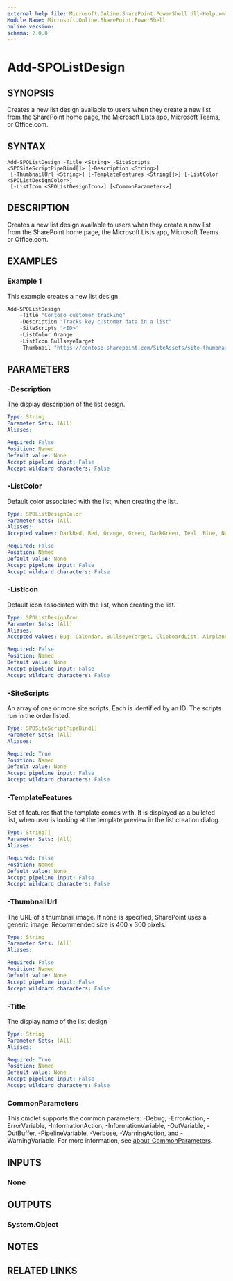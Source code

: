 ```yaml
---
external help file: Microsoft.Online.SharePoint.PowerShell.dll-Help.xml
Module Name: Microsoft.Online.SharePoint.PowerShell
online version:
schema: 2.0.0
---
```


# Add-SPOListDesign

## SYNOPSIS
Creates a new list design available to users when they create a new list from the SharePoint home page, the Microsoft Lists app, Microsoft Teams, or Office.com.

## SYNTAX

```
Add-SPOListDesign -Title <String> -SiteScripts <SPOSiteScriptPipeBind[]> [-Description <String>]
 [-ThumbnailUrl <String>] [-TemplateFeatures <String[]>] [-ListColor <SPOListDesignColor>]
 [-ListIcon <SPOListDesignIcon>] [<CommonParameters>]
```

## DESCRIPTION
Creates a new list design available to users when they create a new list from the SharePoint home page, the Microsoft Lists app, Microsoft Teams or Office.com.

## EXAMPLES

### Example 1

This example creates a new list design 

```powershell
Add-SPOListDesign
    -Title "Contoso customer tracking"  
    -Description "Tracks key customer data in a list"  
    -SiteScripts "<ID>"  
    -ListColor Orange  
    -ListIcon BullseyeTarget  
    -Thumbnail "https://contoso.sharepoint.com/SiteAssets/site-thumbnail.png" }}
```

## PARAMETERS

### -Description
The display description of the list design.

```yaml
Type: String
Parameter Sets: (All)
Aliases:

Required: False
Position: Named
Default value: None
Accept pipeline input: False
Accept wildcard characters: False
```

### -ListColor
Default color associated with the list, when creating the list.

```yaml
Type: SPOListDesignColor
Parameter Sets: (All)
Aliases:
Accepted values: DarkRed, Red, Orange, Green, DarkGreen, Teal, Blue, NavyBlue, BluePurple, DarkBlue, Lavendar, Pink

Required: False
Position: Named
Default value: None
Accept pipeline input: False
Accept wildcard characters: False
```

### -ListIcon
Default icon associated with the list, when creating the list.

```yaml
Type: SPOListDesignIcon
Parameter Sets: (All)
Aliases:
Accepted values: Bug, Calendar, BullseyeTarget, ClipboardList, Airplane, Rocket, Color, Insights, CubeShape, TestBeakerSolid, Robot, Savings

Required: False
Position: Named
Default value: None
Accept pipeline input: False
Accept wildcard characters: False
```

### -SiteScripts
An array of one or more site scripts. Each is identified by an ID. The scripts run in the order listed. 

```yaml
Type: SPOSiteScriptPipeBind[]
Parameter Sets: (All)
Aliases:

Required: True
Position: Named
Default value: None
Accept pipeline input: False
Accept wildcard characters: False
```

### -TemplateFeatures
Set of features that the template comes with. It is displayed as a bulleted list, when user is looking at the template preview in the list creation dialog.

```yaml
Type: String[]
Parameter Sets: (All)
Aliases:

Required: False
Position: Named
Default value: None
Accept pipeline input: False
Accept wildcard characters: False
```

### -ThumbnailUrl
The URL of a thumbnail image. If none is specified, SharePoint uses a generic image. Recommended size is 400 x 300 pixels.

```yaml
Type: String
Parameter Sets: (All)
Aliases:

Required: False
Position: Named
Default value: None
Accept pipeline input: False
Accept wildcard characters: False
```

### -Title
The display name of the list design 

```yaml
Type: String
Parameter Sets: (All)
Aliases:

Required: True
Position: Named
Default value: None
Accept pipeline input: False
Accept wildcard characters: False
```

### CommonParameters
This cmdlet supports the common parameters: -Debug, -ErrorAction, -ErrorVariable, -InformationAction, -InformationVariable, -OutVariable, -OutBuffer, -PipelineVariable, -Verbose, -WarningAction, and -WarningVariable. For more information, see [about_CommonParameters](http://go.microsoft.com/fwlink/?LinkID=113216).

## INPUTS

### None

## OUTPUTS

### System.Object
## NOTES

## RELATED LINKS
